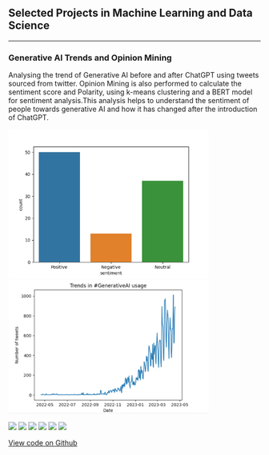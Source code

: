 ## Selected Projects in Machine Learning and Data Science

---

### Generative AI Trends and Opinion Mining
Analysing the trend of Generative AI before and after ChatGPT using tweets sourced from twitter. Opinion Mining is also performed to calculate the sentiment score and Polarity, using k-means clustering and a BERT model for sentiment analysis.This analysis helps to understand the sentiment of people towards generative AI and how it has changed after the introduction of ChatGPT.

<img src="images/blob.png" width="400"/>

<img src="images/Trends_GAI.png" width ="400"/>

[![](https://img.shields.io/badge/Python-white?logo=Python)](#) [![](https://img.shields.io/badge/Jupyter-white?logo=Jupyter)](#) [![](https://img.shields.io/badge/Pandas-white?logo=pandas)](#) [![](https://img.shields.io/badge/Twitter-white?logo=Twitter)](#) [![](https://img.shields.io/badge/sklearn-white?logo=scikit-learn)](#) [![](https://img.shields.io/badge/HuggingFace_Transformers-white?logo=huggingface)](#)

[View code on Github](https://github.com/priyasarageorge/Machine-Learning-and-AI/blob/main/generative-ai-trends-and-opinion-mining.ipynb)







